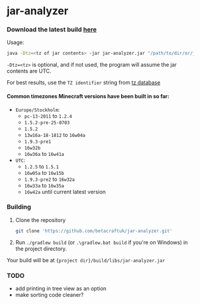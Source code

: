 # jar-analyzer

### Download the latest build [here](https://github.com/betacraftuk/jar-analyzer/releases/latest/download/jar-analyzer.jar)

Usage:
```sh
java -Dtz=<tz of jar contents> -jar jar-analyzer.jar "/path/to/dir/or/jar/to/analyze"
```

`-Dtz=<tz>` is optional, and if not used, the program will assume the jar contents are UTC.

For best results, use the `TZ identifier` string from [tz database](https://en.wikipedia.org/wiki/List_of_tz_database_time_zones#List)

#### Common timezones Minecraft versions have been built in so far:
- `Europe/Stockholm`:
	- `pc-13-2011` to `1.2.4`
	- `1.5.2-pre-25-0703`
	- `1.5.2`
	- `13w16a-18-1812` to `16w04a`
	- `1.9.3-pre1`
	- `16w32b`
	- `16w36a` to `16w41a`
- `UTC`:
	- `1.2.5` to `1.5.1`
	- `16w05a` to `16w15b`
	- `1.9.3-pre2` to `16w32a`
	- `16w33a` to `16w35a`
	- `16w42a` until current latest version

### Building

1. Clone the repository
	```sh
	git clone 'https://github.com/betacraftuk/jar-analyzer.git'
	```
2. Run `./gradlew build` (or `.\gradlew.bat build` if you're on Windows) in the project directory.

Your build will be at `{project dir}/build/libs/jar-analyzer.jar`

### TODO
- add printing in tree view as an option
- make sorting code cleaner?
